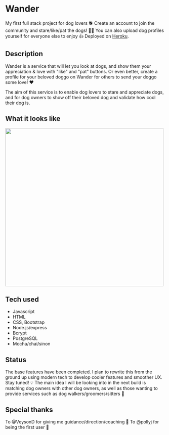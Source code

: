 # Wander

My first full stack project for dog lovers 🐕
Create an account to join the community and stare/like/pat the dogs! 👋🐶
You can also upload dog profiles yourself for everyone else to enjoy 👍
Deployed on [Heroku](https://wander-love.herokuapp.com/).

## Description

Wander is a service that will let you look at dogs, and show them your appreciation & love with "like" and "pat" buttons. Or even better, create a profile for your beloved doggo on Wander for others to send your doggo some love! ❤️

The aim of this service is to enable dog lovers to stare and appreciate dogs, and for dog owners to show off their beloved dog and validate how cool their dog is.

## What it looks like

<img src="https://i.imgur.com/N23ChHM.png" width="500"/>

## Tech used

- Javascript
- HTML
- CSS, Bootstrap
- Node.js/express
- Bcrypt
- PostgreSQL
- Mocha/chai/sinon

## Status

The base features have been completed. I plan to rewrite this from the ground up using modern tech to develop cooler features and smoother UX. Stay tuned!
💡 The main idea I will be looking into in the next build is matching dog owners with other dog owners, as well as those wanting to provide services such as dog walkers/groomers/sitters 🐶

## Special thanks

To @VeysonD for giving me guidance/direction/coaching 🙌
To @pollyj for being the first user 🌸
